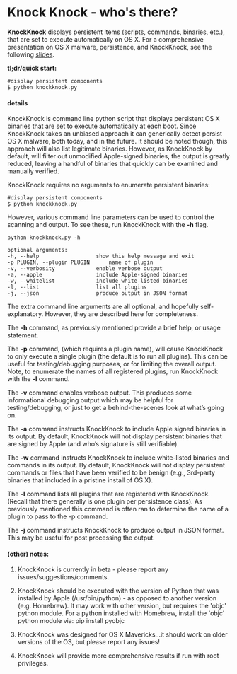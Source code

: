 Knock Knock - who's there?
==========
**KnockKnock** displays persistent items (scripts, commands, binaries, etc.), that are set to execute automatically on OS X. For a comprehensive presentation on OS X malware, persistence, and KnockKnock, see the following [slides](https://s3.amazonaws.com/s3.synack.com/Synack_Shakacon_OSX_Malware_Persistence.pdf).


**tl;dr/quick start:**
	
	#display persistent components
    $ python knockknock.py


#### details
KnockKnock is command line python script that displays persistent OS X binaries that are set to execute automatically at each boot. Since KnockKnock takes an unbiased approach it can generically detect persist OS X malware, both today, and in the future. It should be noted though, this approach will also list legitimate binaries. However, as KnockKnock by default, will filter out unmodified Apple-signed binaries, the output is greatly reduced, leaving a handful of binaries that quickly can be examined and manually verified.

KnockKnock requires no arguments to enumerate persistent binaries:
	
	#display persistent components
    $ python knockknock.py

However, various command line parameters can be used to control the scanning and output. To see these, run KnockKnock with the **-h** flag. 

	python knockknock.py -h

	optional arguments:
  	-h, --help            		show this help message and exit
  	-p PLUGIN, --plugin PLUGIN		name of plugin
  	-v, --verbosity       		enable verbose output
 	-a, --apple           		include Apple-signed binaries
  	-w, --whitelist       		include white-listed binaries
  	-l, --list            		list all plugins
  	-j, --json            		produce output in JSON format

The extra command line arguments are all optional, and hopefully self-explanatory. However, they are described here for completeness. 

The **-h** command, as previously mentioned provide a brief help, or usage statement.

The **-p** command, (which requires a plugin name), will cause KnockKnock to only execute a single plugin (the default is to run all plugins). This can be useful for testing/debugging purposes, or for limiting the overall output. Note, to enumerate the names of all registered plugins, run KnockKnock with the **-l** command.

The **-v** command enables verbose output. This produces some informational debugging output which may be helpful for testing/debugging, or just to get a behind-the-scenes look at what’s going on. 

The **-a** command instructs KnockKnock to include Apple signed binaries in its output. By default, KnockKnock will not display persistent binaries that are signed by Apple (and who’s signature is still verifiable).

The **-w** command instructs KnockKnock to include white-listed binaries and commands in its output. By default, KnockKnock will not display persistent commands or files that have been verified to be benign (e.g., 3rd-party binaries that included in a pristine install of OS X). 

The **-l** command lists all plugins that are registered with KnockKnock. (Recall that there generally is one plugin per persistence class). As previously mentioned this command is often ran to determine the name of a plugin to pass to the -p command.

The **-j** command instructs KnockKnock to produce output in JSON format. This may be useful for post processing the output.

#### (other) notes:

1. KnockKnock is currently in beta - please report any issues/suggestions/comments.

2. KnockKnock should be executed with the version of Python that was installed by Apple (/usr/bin/python) - as opposed to another version (e.g. Homebrew).
   It may work with other version, but requires the 'objc' python module. For a python installed with Homebrew, install the 'objc' python module via: pip install pyobjc
   
3. KnockKnock was designed for OS X Mavericks...it should work on older versions of the OS, but please report any issues!

4. KnockKnock will provide more comprehensive results if run with root privileges.
